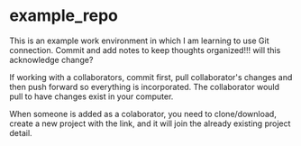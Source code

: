 # example_repo

This is an example work environment in which I am learning to use Git connection. Commit and add notes to keep thoughts organized!!! will this acknowledge change?

If working with a collaborators, commit first, pull collaborator's changes and then push forward so everything is incorporated. The collaborator would pull to have changes exist in your computer. 

When someone is added as a colaborator, you need to clone/download, create a new project with the link, and it will join the already existing project detail.